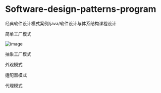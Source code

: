 # Software-design-patterns-program
经典软件设计模式案例/java/软件设计与体系结构课程设计


简单工厂模式

![image](https://github.com/HarveyJI/Software-design-patterns-program/assets/78439035/a6327675-b74c-4ad8-afe3-e10e9a1bf901)

抽象工厂模式

外观模式

适配器模式

代理模式
